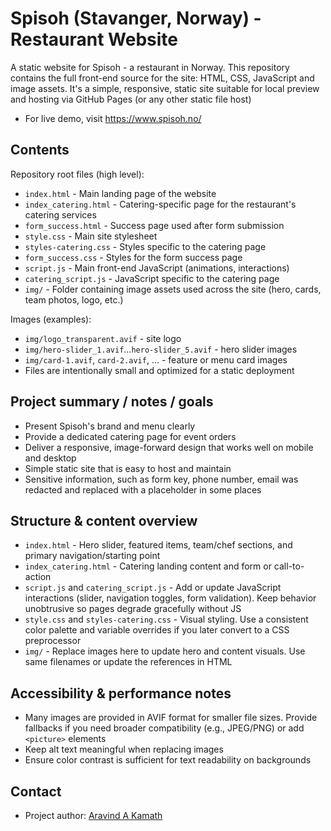 # Spisoh (Stavanger, Norway) - Restaurant Website
A static website for Spisoh - a restaurant in Norway. This repository contains the full front-end source for the site: HTML, CSS, JavaScript and image assets. It's a simple, responsive, static site suitable for local preview and hosting via GitHub Pages (or any other static file host)
- For live demo, visit https://www.spisoh.no/

## Contents
Repository root files (high level):
- `index.html` - Main landing page of the website
- `index_catering.html` - Catering-specific page for the restaurant's catering services
- `form_success.html` - Success page used after form submission
- `style.css` - Main site stylesheet
- `styles-catering.css` - Styles specific to the catering page
- `form_success.css` - Styles for the form success page
- `script.js` - Main front-end JavaScript (animations, interactions)
- `catering_script.js` - JavaScript specific to the catering page
- `img/` - Folder containing image assets used across the site (hero, cards, team photos, logo, etc.)

Images (examples):
- `img/logo_transparent.avif` - site logo
- `img/hero-slider_1.avif`...`hero-slider_5.avif` - hero slider images
- `img/card-1.avif`, `card-2.avif`, ... - feature or menu card images
- Files are intentionally small and optimized for a static deployment

## Project summary / notes / goals
- Present Spisoh's brand and menu clearly
- Provide a dedicated catering page for event orders
- Deliver a responsive, image-forward design that works well on mobile and desktop
- Simple static site that is easy to host and maintain
- Sensitive information, such as form key, phone number, email was redacted and replaced with a placeholder in some places

## Structure & content overview
- `index.html` - Hero slider, featured items, team/chef sections, and primary navigation/starting point
- `index_catering.html` - Catering landing content and form or call-to-action
- `script.js` and `catering_script.js` - Add or update JavaScript interactions (slider, navigation toggles, form validation). Keep behavior unobtrusive so pages degrade gracefully without JS
- `style.css` and `styles-catering.css` - Visual styling. Use a consistent color palette and variable overrides if you later convert to a CSS preprocessor
- `img/` - Replace images here to update hero and content visuals. Use same filenames or update the references in HTML

## Accessibility & performance notes
- Many images are provided in AVIF format for smaller file sizes. Provide fallbacks if you need broader compatibility (e.g., JPEG/PNG) or add `<picture>` elements
- Keep alt text meaningful when replacing images
- Ensure color contrast is sufficient for text readability on backgrounds

## Contact
- Project author: [Aravind A Kamath](https://github.com/aravindanirudh)
